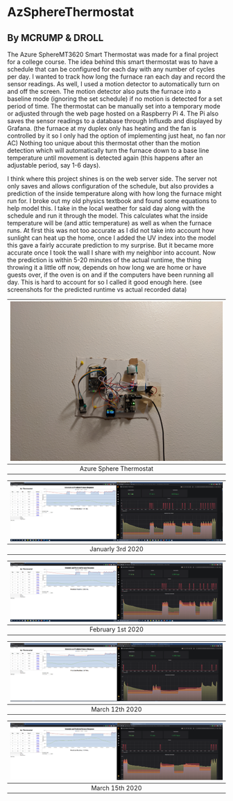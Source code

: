 # AzSphereThermostat
## By MCRUMP & DROLL

The Azure SphereMT3620 Smart Thermostat was made for a final project for a college course. The idea behind this smart thermostat was to have a schedule that can be configured for each day with any number of cycles per day. I wanted to track how long the furnace ran each day and record the sensor readings. As well, I used a motion detector to automatically turn on and off the screen. The motion detector also puts the furnace into a baseline mode (ignoring the set schedule) if no motion is detected for a set period of time. The thermostat can be manually set into a temporary mode or adjusted through the web page hosted on a Raspberry Pi 4. The Pi also saves the sensor readings to a database through Influxdb and displayed by Grafana. (the furnace at my duplex only has heating and the fan is controlled by it so I only had the option of implementing just heat, no fan nor AC) Nothing too unique about this thermostat other than the motion detection which will automatically turn the furnace down to a base line temperature until movement is detected again (this happens after an adjustable period, say 1-6 days).

I think where this project shines is on the web server side. The server not only saves and allows configuration of the schedule, but also provides a prediction of the inside temperature along with how long the furnace might run for. I broke out my old physics textbook and found some equations to help model this. I take in the local weather for said day along with the schedule and run it through the model. This calculates what the inside temperature will be (and attic temperature) as well as when the furnace runs. At first this was not too accurate as I did not take into account how sunlight can heat up the home, once I added the UV index into the model this gave a fairly accurate prediction to my surprise. But it became more accurate once I took the wall I share with my neighbor into account. Now the prediction is within 5-20 minutes of the actual runtime, the thing throwing it a little off now, depends on how long we are home or have guests over, if the oven is on and if the computers have been running all day. This is hard to account for so I called it good enough here. (see screenshots for the predicted runtime vs actual recorded data)

| ![](./pics/thermostat.jpg)          | 
|:-------------------------------:|
| Azure Sphere Thermostat |

| ![](./pics/jan-3.png)          | 
|:-------------------------------:|
| Januarly 3rd 2020 |

| ![](./pics/feb-1.png)          | 
|:-------------------------------:|
| February 1st 2020 |

| ![](./pics/mar-12.png)          | 
|:-------------------------------:|
| March 12th 2020 |

| ![](./pics/mar-15.png)          | 
|:-------------------------------:|
| March 15th 2020 |
